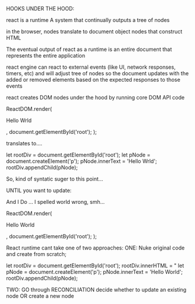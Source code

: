 HOOKS UNDER THE HOOD:

react is a runtime
A system that continually outputs a tree of nodes

in the browser, nodes translate to document object nodes that construct HTML

The eventual output of react as a runtime is an entire document that represents the entire application

react engine can react to external events (like UI, network responses, timers, etc) and will adjust tree of nodes so the document updates with the added or removed elements based on the expected responses to those events

react creates DOM nodes under the hood by running core DOM API code

ReactDOM.render(

  <p>Hello Wrld</p>,
  document.getElementById('root');
);

translates to....

let rootDiv = document.getElementById('root');
let pNode = document.createElement('p');
pNode.innerText = 'Hello Wrld';
rootDiv.appendChild(pNode);

So, kind of syntatic suger to this point...

UNTIL you want to update:

And I Do ... I spelled world wrong, smh...

ReactDOM.render(

  <p>Hello World</p>,
  document.getElementById('root');
);

React runtime cant take one of two approaches:
ONE: Nuke original code and create from scratch;

let rootDiv = document.getElementById('root');
rootDiv.innerHTML = "
let pNode = document.createElement('p');
pNode.innerText = 'Hello World';
rootDiv.appendChild(pNode);

TWO: GO through RECONCILIATION
decide whether to update an existing node OR create a new node
